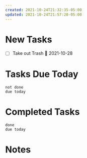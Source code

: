 ```yaml
---
created: 2021-10-24T21:32:35-05:00
updated: 2021-10-24T21:57:28-05:00
---
```


# New Tasks
- [ ] Take out Trash  📅 2021-10-28


# Tasks Due Today
```tasks
not done
due today
```

# Completed Tasks
```tasks
done
due today
```

# Notes 
